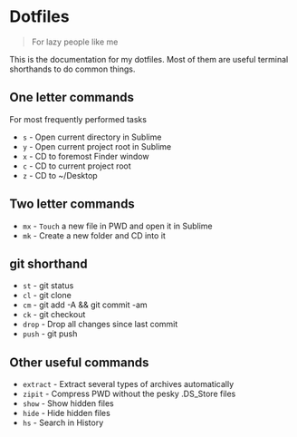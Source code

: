 # Dotfiles
<!--{h1:.massive-header.-with-tagline}-->

> For lazy people like me

This is the documentation for my dotfiles. Most of them are useful terminal shorthands to do common things.

## One letter commands
For most frequently performed tasks
- `s` -  Open current directory in Sublime
- `y` - Open current project root in Sublime
- `x` - CD to foremost Finder window
- `c` - CD to current project root
- `z` - CD to ~/Desktop 


## Two letter commands
- `mx` - `Touch` a new file in PWD and open it in Sublime
- `mk` - Create a new folder and CD into it

## git shorthand
- `st` - git status
- `cl` - git clone
- `cm` - git add -A && git commit -am
- `ck` - git checkout
- `drop` - Drop all changes since last commit
- `push` - git push

## Other useful commands
- `extract` - Extract several types of archives automatically
- `zipit` - Compress PWD without the pesky .DS_Store files
- `show` - Show hidden files
- `hide` - Hide hidden files
- `hs` - Search in History


